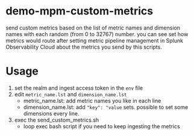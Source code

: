 # demo-mpm-custom-metrics
send custom metrics based on the list of metric names and dimension names with each random (from 0 to 32767) number.
you can see set how metrics would route after setting metric pipeline management in Splunk Observability Cloud about the metrics you send by this scripts.

# Usage
1. set the realm and ingest access token in the `env` file
2. edit `metric_name.lst` and `dimension_name.lst`
    - metric_name.lst: add metric names you like in each line
    - dimension_name.lst: add `"key": "value` sets. possible to set some dimensions every line.
3. exec the send_custom_metrics.sh
    - loop exec bash script if you need to keep ingesting the metrics
